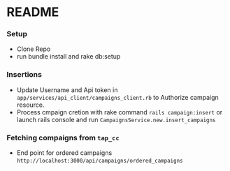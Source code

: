 # README
### Setup
* Clone Repo
* run bundle install and rake db:setup

### Insertions
* Update Username and Api token in `app/services/api_client/campaigns_client.rb` to Authorize campaign resource.
* Process cmpaign cretion with rake command `rails campaign:insert` or launch rails console and run `CampaignsService.new.insert_campaigns`

### Fetching compaigns from `tap_cc` 
* End point for ordered campaigns `http://localhost:3000/api/campaigns/ordered_campaigns` 

